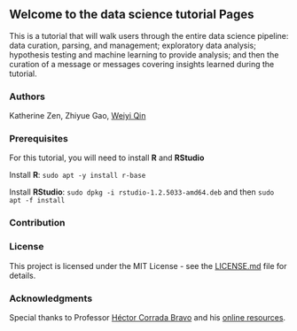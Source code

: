 ## Welcome to the data science tutorial Pages

This is a tutorial that will walk users through the entire data science pipeline: data curation, parsing, and management; exploratory data analysis; hypothesis testing and machine learning to provide analysis; and then the curation of a message or messages covering insights learned during the tutorial. 

### Authors

Katherine Zen, Zhiyue Gao, [Weiyi Qin](https://github.com/Weiyi-Q)

### Prerequisites 
For this tutorial, you will need to install **R** and **RStudio** 

Install **R**: `sudo apt -y install r-base`

Install **RStudio**: `sudo dpkg -i rstudio-1.2.5033-amd64.deb` and then `sudo apt -f install`

### Contribution


### License
This project is licensed under the MIT License - see the [LICENSE.md](https://github.com/Weiyi-Q/cmsc320FinalProj/blob/master/LICENSE) file for details.

### Acknowledgments
Special thanks to Professor [Héctor Corrada Bravo](http://www.hcbravo.org/) and his [online resources](http://www.hcbravo.org/IntroDataSci/). 
